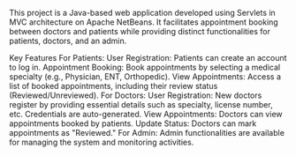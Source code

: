 This project is a Java-based web application developed using Servlets in MVC architecture on Apache NetBeans. It facilitates appointment booking between doctors and patients while providing distinct functionalities for patients, doctors, and an admin.

Key Features
For Patients:
User Registration: Patients can create an account to log in.
Appointment Booking: Book appointments by selecting a medical specialty (e.g., Physician, ENT, Orthopedic).
View Appointments: Access a list of booked appointments, including their review status (Reviewed/Unreviewed).
For Doctors:
User Registration: New doctors register by providing essential details such as specialty, license number, etc. Credentials are auto-generated.
View Appointments: Doctors can view appointments booked by patients.
Update Status: Doctors can mark appointments as "Reviewed."
For Admin:
Admin functionalities are available for managing the system and monitoring activities.
